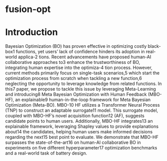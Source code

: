 # fusion-opt

<h1> Introduction </h1>
Bayesian Optimization (BO) has proven effective in optimizing costly black-box1
functions, yet users’ lack of confidence hinders its adoption in real-world applica-2
tions. Recent advancements have proposed human-AI collaborative approaches to3
enhance the trustworthiness of BO, integrating human expertise into the optimiza-4
tion process. However, current methods primarily focus on single-task scenarios,5
which start the optimization process from scratch when tackling a new function,6
neglecting the opportunity to leverage knowledge from related functions. In this7
paper, we propose to tackle this issue by leveraging Meta-Learning and introducing8
Meta Bayesian Optimization with Human Feedback (MBO-HF), an explainable9
human-in-the-loop framework for Meta Bayesian Optimization (Meta-BO). MBO-10
HF utilizes a Transformer Neural Process (TNP) to construct an adaptable surrogate11
model. This surrogate model, coupled with MBO-HF’s novel acquisition function12
(AF), suggests candidate points to human users. Additionally, MBO-HF integrates13
an explainable framework, leveraging Shapley values to provide explanations about14
the candidates, helping human users make informed decisions regarding the next15
best point to evaluate. We demonstrate that MBO-HF surpasses the state-of-the-art16
on human-AI collaborative BO in experiments on five different hyperparameter17
optimization benchmarks and a real-world task of battery design.
